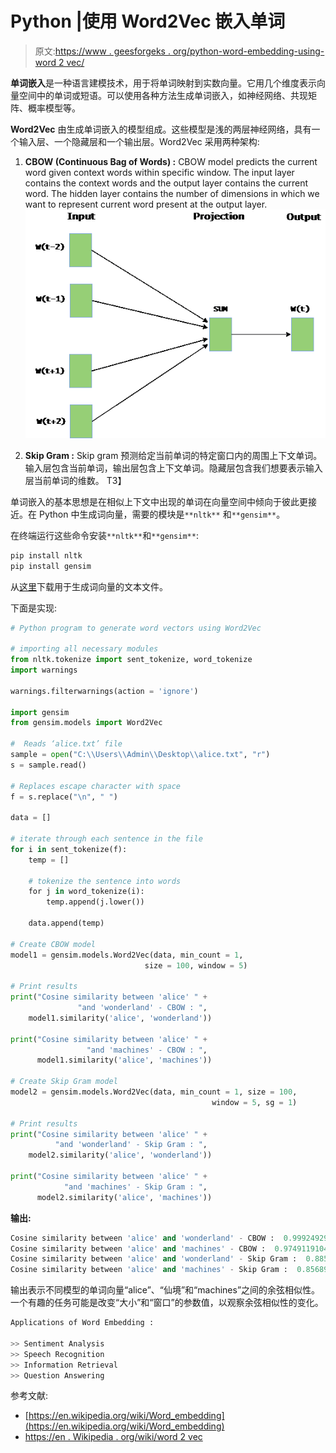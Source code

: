 # Python |使用 Word2Vec 嵌入单词

> 原文:[https://www . geesforgeks . org/python-word-embedding-using-word 2 vec/](https://www.geeksforgeeks.org/python-word-embedding-using-word2vec/)

**单词嵌入**是一种语言建模技术，用于将单词映射到实数向量。它用几个维度表示向量空间中的单词或短语。可以使用各种方法生成单词嵌入，如神经网络、共现矩阵、概率模型等。

**Word2Vec** 由生成单词嵌入的模型组成。这些模型是浅的两层神经网络，具有一个输入层、一个隐藏层和一个输出层。Word2Vec 采用两种架构:

1.  **CBOW (Continuous Bag of Words) :** CBOW model predicts the current word given context words within specific window. The input layer contains the context words and the output layer contains the current word. The hidden layer contains the number of dimensions in which we want to represent current word present at the output layer.
    ![](img/49e0b51dd6a6539d7fcccf1a4680a4e9.png)

2.  **Skip Gram :** Skip gram 预测给定当前单词的特定窗口内的周围上下文单词。输入层包含当前单词，输出层包含上下文单词。隐藏层包含我们想要表示输入层当前单词的维数。
    T3】

单词嵌入的基本思想是在相似上下文中出现的单词在向量空间中倾向于彼此更接近。在 Python 中生成词向量，需要的模块是`**nltk**` 和`**gensim**`。

在终端运行这些命令安装`**nltk**`和`**gensim**`:

```py
pip install nltk
pip install gensim
```

从[这里](http://www.gutenberg.org/files/11/11-0.txt)下载用于生成词向量的文本文件。

下面是实现:

```py
# Python program to generate word vectors using Word2Vec

# importing all necessary modules
from nltk.tokenize import sent_tokenize, word_tokenize
import warnings

warnings.filterwarnings(action = 'ignore')

import gensim
from gensim.models import Word2Vec

#  Reads ‘alice.txt’ file
sample = open("C:\\Users\\Admin\\Desktop\\alice.txt", "r")
s = sample.read()

# Replaces escape character with space
f = s.replace("\n", " ")

data = []

# iterate through each sentence in the file
for i in sent_tokenize(f):
    temp = []

    # tokenize the sentence into words
    for j in word_tokenize(i):
        temp.append(j.lower())

    data.append(temp)

# Create CBOW model
model1 = gensim.models.Word2Vec(data, min_count = 1, 
                              size = 100, window = 5)

# Print results
print("Cosine similarity between 'alice' " + 
               "and 'wonderland' - CBOW : ",
    model1.similarity('alice', 'wonderland'))

print("Cosine similarity between 'alice' " +
                 "and 'machines' - CBOW : ",
      model1.similarity('alice', 'machines'))

# Create Skip Gram model
model2 = gensim.models.Word2Vec(data, min_count = 1, size = 100,
                                             window = 5, sg = 1)

# Print results
print("Cosine similarity between 'alice' " +
          "and 'wonderland' - Skip Gram : ",
    model2.similarity('alice', 'wonderland'))

print("Cosine similarity between 'alice' " +
            "and 'machines' - Skip Gram : ",
      model2.similarity('alice', 'machines'))
```

**输出:**

```py
Cosine similarity between 'alice' and 'wonderland' - CBOW :  0.999249298413
Cosine similarity between 'alice' and 'machines' - CBOW :  0.974911910445
Cosine similarity between 'alice' and 'wonderland' - Skip Gram :  0.885471373104
Cosine similarity between 'alice' and 'machines' - Skip Gram :  0.856892599521

```

输出表示不同模型的单词向量“alice”、“仙境”和“machines”之间的余弦相似性。一个有趣的任务可能是改变“大小”和“窗口”的参数值，以观察余弦相似性的变化。

```py
Applications of Word Embedding :

>> Sentiment Analysis
>> Speech Recognition
>> Information Retrieval
>> Question Answering

```

参考文献:

*   [https://en.wikipedia.org/wiki/Word_embedding](https://en.wikipedia.org/wiki/Word_embedding)
*   [https://en . Wikipedia . org/wiki/word 2 vec](https://en.wikipedia.org/wiki/Word2vec)